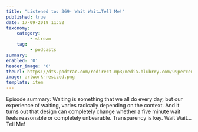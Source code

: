 ```yaml
---
title: "Listened to: 369- Wait Wait…Tell Me!"
published: true
date: 17-09-2019 11:52
taxonomy:
    category:
         - stream
    tag:
         - podcasts
summary:
enabled: '0'
header_image: '0'
theurl: https://dts.podtrac.com/redirect.mp3/media.blubrry.com/99percentinvisible/dovetail.prxu.org/96/82a7d106-c65f-404e-9ca8-674a3f29b131/01_369_Wait_Wait...Tell_Me_pt_01.mp3
image: artwork-resized.png
template: item
---
```

 
Episode summary: Waiting is something that we all do every day, but our experience of waiting, varies radically depending on the context. And it turns out that design can completely change whether a five minute wait feels reasonable or completely unbearable. Transparency is key. Wait Wait…Tell Me!

